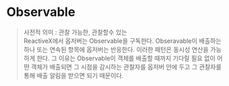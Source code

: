 Observable
==========
> 사전적 의미 : 관찰 가능한, 관찰할수 있는<br/>
> ReactiveX에서 옵저버는 Observable을 구독한다. Obseravable이 배출하는 하나 또는 연속된 항목에 옵저버는 반응한다. 이러한 패턴은 동시성 연산을 가능하게 한다. 그 이유는 Observable이 객체를 배출할 때까지 기다릴 필요 없이 어떤 객체가 배출되면 그 시점을 감시하는 관찰자를 옵저버 안에 두고 그 관찰자를 통해 배출 알림을 받으면 되기 때문이다.



